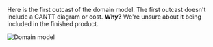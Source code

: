Here is the first outcast of the domain model. The first outcast doesn't include a GANTT diagram or cost. 
**Why?** We're unsure about it being included in the finished product.

![Domain model](https://user-images.githubusercontent.com/113116068/235452036-9174efbe-698c-4f0e-9a51-f460225975c5.png)
